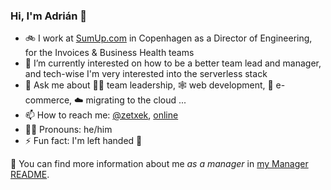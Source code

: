 ### Hi, I'm Adrián 👋

<!--
**zetxek/zetxek** is a ✨ _special_ ✨ repository because its `README.md` (this file) appears on your GitHub profile.

Here are some ideas to get you started:

- 🔭 I’m currently working at [VanMoof.com](https://www.vanmoof.com) as a Tech Lead
- 🌱 I’m currently learning ...
- 💬 Ask me about ...
- 📫 How to reach me: ...
- 😄 Pronouns: he/him
- ⚡ Fun fact: I'm left handed 🤚
-->


- 🚲 I work at [SumUp.com](https://www.sumup.com) in Copenhagen as a Director of Engineering, for the Invoices & Business Health teams
- 🌱 I’m currently interested on how to be a better team lead and manager, and tech-wise I'm very interested into the serverless stack
- 💬 Ask me about 🧑‍💻 team leadership, 🕸 web development, 🛒 e-commerce, ☁️ migrating to the cloud ...
- 📫 How to reach me: [@zetxek](https://twitter.com/zetxek), [online](https://www.adrianmoreno.info/)
- 🙋‍♂️ Pronouns: he/him
- ⚡ Fun fact: I'm left handed 🤚

📃 You can find more information about me _as a manager_ in [my Manager README](https://github.com/zetxek/zetxek/blob/main/ManagerREADME.md).
